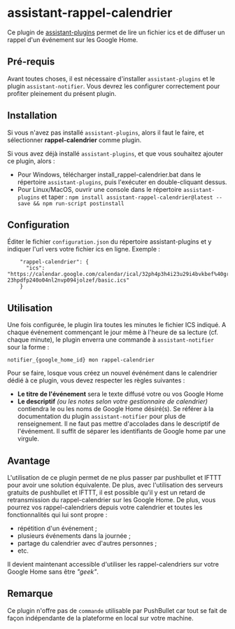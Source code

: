 # assistant-rappel-calendrier

Ce plugin de [assistant-plugins](https://aymkdn.github.io/assistant-plugins/) permet de lire un fichier ics et de diffuser un rappel d'un événement sur les Google Home.

## Pré-requis
Avant toutes choses, il est nécessaire d'installer `assistant-plugins` et le plugin `assistant-notifier`. Vous devrez les configurer correctement pour profiter pleinement du présent plugin.

## Installation

Si vous n'avez pas installé `assistant-plugins`, alors il faut le faire, et sélectionner __rappel-calendrier__ comme plugin.

Si vous avez déjà installé `assistant-plugins`, et que vous souhaitez ajouter ce plugin, alors :

* Pour Windows, télécharger install_rappel-calendrier.bat dans le répertoire `assistant-plugins`, puis l'exécuter en double-cliquant dessus.
* Pour Linux/MacOS, ouvrir une console dans le répertoire `assistant-plugins` et taper :
`npm install assistant-rappel-calendrier@latest --save && npm run-script postinstall`

## Configuration

Éditer le fichier `configuration.json` du répertoire assistant-plugins et y indiquer l'url vers votre fichier ics en ligne. Exemple :

```
    "rappel-calendrier": {
      "ics": "https://calendar.google.com/calendar/ical/32ph4p3h4i23u29i4bvkbef%40group.calendar.google.com/private-23hpdfp240o04nl2nvp094jolzef/basic.ics"
    }
```

## Utilisation

Une fois configurée, le plugin lira toutes les minutes le fichier ICS indiqué. A chaque événement commençant le jour même à l'heure de sa lecture (cf. chaque minute), le plugin enverra une commande à `assistant-notifier` sour la forme :
```
notifier_{google_home_id} mon rappel-calendrier
```

Pour se faire, losque vous créez un nouvel événément dans le calendrier dédié à ce plugin, vous devez respecter les règles suivantes :
* __Le titre de l'événement__ sera le texte diffusé votre ou vos Google Home
* __Le descriptif__ _(ou les notes selon votre gestionnaire de calendrier)_ contiendra le ou les noms de Google Home désiré(s). Se référer à la documentation du plugin `assistant-notifier` pour plus de renseignement. Il ne faut pas mettre d'accolades dans le descriptif de l'événement. Il suffit de séparer les identifiants de Google home par une virgule.

## Avantage

L'utilisation de ce plugin permet de ne plus passer par pushbullet et IFTTT pour avoir une solution équivalente. De plus, avec l'utilisation des serveurs gratuits de pushbullet et IFTTT, il est possible qu'il y est un retard de retransmission du rappel-calendrier sur les Google Home.
De plus, vous pourrez vos rappel-calendriers depuis votre calendrier et toutes les fonctionnalités qui lui sont propre :
* répétition d'un événement ;
* plusieurs événements dans la journée ;
* partage du calendrier avec d'autres personnes ;
* etc.

Il devient maintenant accessible d'utiliser les rappel-calendriers sur votre Google Home sans être _"geek"_.

## Remarque

Ce plugin n'offre pas de `commande` utilisable par PushBullet car tout se fait de façon indépendante de la plateforme en local sur votre machine.